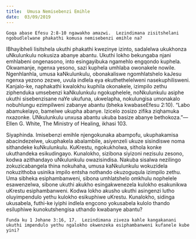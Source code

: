 ```yaml
---
title:  Umusa Nemisebenzi Emihle
date:  03/09/2019
---
```


`Goqa abase Efesu 2:8-10 ngawakho amazwi.  Lezindimana zisitshelani ngobudlelwane phakathi komusa nemisebenzi emihle na?`

IBhayibheli lisitshela ukuthi phakathi kwezinye izinto, sadalelwa ukukhonza uNkulunkulu nokusiza abanye abantu.  Ukuthi lokho bekungaba njani emhlabeni ongenasono, into esingayibuka ngamehlo engqondo kuphela. Okwamanje, ngenxa yesono, sazi kuphela umhlaba owonakele nowile. Ngenhlanhla, umusa kaNkulunkulu, obonakaliswe ngomhlatshelo kaJesu ngenxa yezono zezwe, uvula indlela eya ekuthethelelweni nasekuphilisweni.  Kanjalo-ke, naphakathi kwalokhu kuphila okonakele, izimpilo zethu ziphenduka umsebenzi kaNkulunkulu ngokuphelele, noNkulunkulu asiphe ukuthi sisebenzisane naYe ukufuna, ukwelapha, nokulungisa umonakalo nobuhlungu ezimpilweni zabanye abantu (bheka kwabaseEfesu 2:10).  “Labo abamukelayo, bamelwe ukupha abanye. Izicelo zosizo zifika ziqhamuka nxazonke. UNkulunkulu unxusa abantu ukuba basize abanye bethokoza.”—Ellen G. White, The Ministry of Healing, ikhasi 103.

Siyaphinda.  Imisebenzi emihle njengokunaka abampofu, ukuphakamisa abacindezelwe, ukuphakela abalambile, asiyenzeli ukuze sisindiswe noma sithandeke kuNkulunkulu. KuKrestu, ngokukholwa, sithola konke ukuthandeka esikudingayo.  Kunalokho, sizibona siyizoni nezisulu zesono, kodwa azithandayo uNkulunkulu owazisindisa.  Nakuba sisalwa nezilingo zokuzicabangela thina nokuhaha, umusa kaNkulunkulu wokuzidela nokuzithoba usinika impilo entsha nothando okuzoguqula izimpilo zethu. Uma sibheka esiphambanweni, sibona umhlatshelo omkhulu nophelele esawenzelwa, sibone ukuthi akukho esingakwenezela kulokho esakunikwa uKrestu esiphambanweni.  Kodwa lokho akusho ukuthi asingenzi lutho oluyimpendulo yethu kulokho esikuphiwe uKrestu. Kunalokho, sidinga ukusabela, futhi-ke iyiphi indlela engcono yokusabela kulolo thando esiluphiwe kunokutshengisa uthando kwabanye abantu?

`Funda ku 1 Johane 3:16, 17.  Lezindimana ziveza kahle kangakanani ukuthi impendulo yethu ngalokho okwenzeka esiphambanweni kufanele kube yini?`